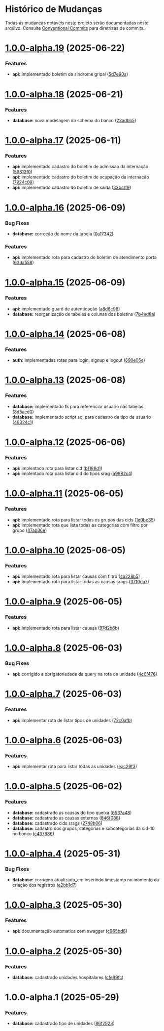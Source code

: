 # Histórico de Mudanças

Todas as mudanças notáveis neste projeto serão documentadas neste arquivo. Consulte [Conventional Commits](https://www.conventionalcommits.org/pt-br/v1.0.0/) para diretrizes de commits.

# [1.0.0-alpha.19](https://github.com/heyitsmepablo/sigsars/compare/v1.0.0-alpha.18...v1.0.0-alpha.19) (2025-06-22)


### Features

* **api:** Implementado boletim da sindrome gripal ([5d7e90a](https://github.com/heyitsmepablo/sigsars/commit/5d7e90a6935d0dd2b6036db224e865f0a3c0af80))

# [1.0.0-alpha.18](https://github.com/heyitsmepablo/sigsars/compare/v1.0.0-alpha.17...v1.0.0-alpha.18) (2025-06-21)


### Features

* **database:** nova modelagem do schema do banco ([23adbb5](https://github.com/heyitsmepablo/sigsars/commit/23adbb5235898435d04e08aea520d186487159c2))

# [1.0.0-alpha.17](https://github.com/heyitsmepablo/sigsars/compare/v1.0.0-alpha.16...v1.0.0-alpha.17) (2025-06-11)


### Features

* **api:** implementado cadastro do boletim de admissao da internação ([59813f0](https://github.com/heyitsmepablo/sigsars/commit/59813f080afe9d88bbd1380ad48c20b8c6d5cf7d))
* **api:** implementado cadastro do boletim de ocupação da internação ([7924c09](https://github.com/heyitsmepablo/sigsars/commit/7924c098b8b6d1b4733190692c60903293f54d03))
* **api:** implementado cadastro do boletim de saida ([32bc1f9](https://github.com/heyitsmepablo/sigsars/commit/32bc1f969bf134843338fe1de6e59d54c8802d2c))

# [1.0.0-alpha.16](https://github.com/heyitsmepablo/sigsars/compare/v1.0.0-alpha.15...v1.0.0-alpha.16) (2025-06-09)


### Bug Fixes

* **database:** correção de nome da tabela ([0a17342](https://github.com/heyitsmepablo/sigsars/commit/0a1734224fe8fbb34fb654955901faa52fc1dc28))


### Features

* **api:** implementado rota para cadastro do boletim de atendimento porta ([63da558](https://github.com/heyitsmepablo/sigsars/commit/63da558e7f4ce624ed1cc7ef7b8f77be4dce90f8))

# [1.0.0-alpha.15](https://github.com/heyitsmepablo/sigsars/compare/v1.0.0-alpha.14...v1.0.0-alpha.15) (2025-06-09)


### Features

* **api:** implementado guard de autenticação ([a8d6c98](https://github.com/heyitsmepablo/sigsars/commit/a8d6c9846514f6f67c20e9b35bd009ffa91631c6))
* **database:** reorganização de tabelas e colunas dos boletins ([7b4ed8a](https://github.com/heyitsmepablo/sigsars/commit/7b4ed8a0feb54c0cadc60cabe49c3e2d0d2c460d))

# [1.0.0-alpha.14](https://github.com/heyitsmepablo/sigsars/compare/v1.0.0-alpha.13...v1.0.0-alpha.14) (2025-06-08)


### Features

* **auth:** implementadas rotas para login, signup e logout ([690e05e](https://github.com/heyitsmepablo/sigsars/commit/690e05e8c8c5f07b76b25e55bbadc1b11efdcca3))

# [1.0.0-alpha.13](https://github.com/heyitsmepablo/sigsars/compare/v1.0.0-alpha.12...v1.0.0-alpha.13) (2025-06-08)


### Features

* **database:** implementado fk para referenciar usuario nas tabelas ([8d5aed0](https://github.com/heyitsmepablo/sigsars/commit/8d5aed032562891485b03a58bf899319f8b771b8))
* **database:** implementado script sql  para cadastro de tipo de usuario ([48324c1](https://github.com/heyitsmepablo/sigsars/commit/48324c14a847f87b7373dbbbfeac5864f02f41a2))

# [1.0.0-alpha.12](https://github.com/heyitsmepablo/sigsars/compare/v1.0.0-alpha.11...v1.0.0-alpha.12) (2025-06-06)


### Features

* **api:** implentado rota para listar cid ([b1188d1](https://github.com/heyitsmepablo/sigsars/commit/b1188d1c81f6b89a8eff71b01d3346e817c17e2b))
* **api:** implentado rota para listar cid do tipos srag ([a9982c4](https://github.com/heyitsmepablo/sigsars/commit/a9982c4468789cba72f9bac454b18f97cea6b597))

# [1.0.0-alpha.11](https://github.com/heyitsmepablo/sigsars/compare/v1.0.0-alpha.10...v1.0.0-alpha.11) (2025-06-05)


### Features

* **api:** implementado rota para listar todas os grupos das cids ([1e0bc35](https://github.com/heyitsmepablo/sigsars/commit/1e0bc35c2831637bf2b651d87280ad10df6ee735))
* **api:** implementado rota que lista todas as categorias com filtro por grupo ([47ab36e](https://github.com/heyitsmepablo/sigsars/commit/47ab36eee19fe44b345961c29382bef67ab1738b))

# [1.0.0-alpha.10](https://github.com/heyitsmepablo/sigsars/compare/v1.0.0-alpha.9...v1.0.0-alpha.10) (2025-06-05)


### Features

* **api:** implementado rota para listar causas com filtro ([4a228b5](https://github.com/heyitsmepablo/sigsars/commit/4a228b5c46333b5172a1fa0769fde44044312419))
* **api:** Implementado rota para listar todas as causas srags ([3710da7](https://github.com/heyitsmepablo/sigsars/commit/3710da7df854a11c8c4018607303f9e6c257b5fe))

# [1.0.0-alpha.9](https://github.com/heyitsmepablo/sigsars/compare/v1.0.0-alpha.8...v1.0.0-alpha.9) (2025-06-05)


### Features

* **api:** Implementado rota para listar causas ([97d2b6b](https://github.com/heyitsmepablo/sigsars/commit/97d2b6be831c5dcaa3630968f297f4a7c26fe040))

# [1.0.0-alpha.8](https://github.com/heyitsmepablo/sigsars/compare/v1.0.0-alpha.7...v1.0.0-alpha.8) (2025-06-03)


### Bug Fixes

* **api:** corrigido a obrigatoriedade da query na rota de unidade ([4c6f476](https://github.com/heyitsmepablo/sigsars/commit/4c6f476c7c28cd27df6345221958230ca973ff00))

# [1.0.0-alpha.7](https://github.com/heyitsmepablo/sigsars/compare/v1.0.0-alpha.6...v1.0.0-alpha.7) (2025-06-03)


### Features

* **api:** implementar rota de listar tipos de unidades ([72c0afb](https://github.com/heyitsmepablo/sigsars/commit/72c0afb0a8534dea5e04e75009dda2c97a22151f))

# [1.0.0-alpha.6](https://github.com/heyitsmepablo/sigsars/compare/v1.0.0-alpha.5...v1.0.0-alpha.6) (2025-06-03)


### Features

* **api:** implementar rota para listar todas as unidades ([eac29f3](https://github.com/heyitsmepablo/sigsars/commit/eac29f336e2df1379480ce8e3f879daddbd76aac))

# [1.0.0-alpha.5](https://github.com/heyitsmepablo/sigsars/compare/v1.0.0-alpha.4...v1.0.0-alpha.5) (2025-06-02)


### Features

* **database:** cadastrado as causas do tipo queixa ([6537a48](https://github.com/heyitsmepablo/sigsars/commit/6537a48246d9a3eb8b53298bc8c0fb789e18f1ef))
* **database:** cadastrado as causas externas ([846f088](https://github.com/heyitsmepablo/sigsars/commit/846f088a262887bf2c0146b045d78321b90c682f))
* **database:** cadastrado cids srags ([2748b06](https://github.com/heyitsmepablo/sigsars/commit/2748b06ebf17f78f2c06b55e6c9c3d7599e0eb5e))
* **database:** cadastro dos grupos, categorias e subcategorias da cid-10 no banco ([c437686](https://github.com/heyitsmepablo/sigsars/commit/c437686ee0b6bf8d3dbe98bcd143580cb005610f))

# [1.0.0-alpha.4](https://github.com/heyitsmepablo/sigsars/compare/v1.0.0-alpha.3...v1.0.0-alpha.4) (2025-05-31)


### Bug Fixes

* **database:** corrigido atualizado_em inserindo timestamp no momento da criação dos registros ([e2bb1d7](https://github.com/heyitsmepablo/sigsars/commit/e2bb1d71e13262300b996dc4d636d5b2af7a0005))

# [1.0.0-alpha.3](https://github.com/heyitsmepablo/sigsars/compare/v1.0.0-alpha.2...v1.0.0-alpha.3) (2025-05-30)


### Features

* **api:** documentação automatica com swagger ([c965bd8](https://github.com/heyitsmepablo/sigsars/commit/c965bd8ce51bf3f10023d44508cb88fd1a472fd6))

# [1.0.0-alpha.2](https://github.com/heyitsmepablo/sigsars/compare/v1.0.0-alpha.1...v1.0.0-alpha.2) (2025-05-30)


### Features

* **database:** cadastrado unidades hospitalares ([cfe89fc](https://github.com/heyitsmepablo/sigsars/commit/cfe89fcd6a006fb8319b6a9d0f7aeb62a7e69b90))

# 1.0.0-alpha.1 (2025-05-29)


### Features

* **database:** cadastrado tipo de unidades ([86f2923](https://github.com/heyitsmepablo/sigsars/commit/86f292369f5fb9a5168a11ce39eae2f5353b2986))
